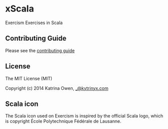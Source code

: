 # xScala

Exercism Exercises in Scala

## Contributing Guide

Please see the [contributing guide](https://github.com/exercism/x-api/blob/master/CONTRIBUTING.md#the-exercise-data)

## License

The MIT License (MIT)

Copyright (c) 2014 Katrina Owen, _@kytrinyx.com

## Scala icon
The Scala icon used on Exercism is inspired by the official Scala logo, which is copyright École Polytechnique Fédérale de Lausanne.

